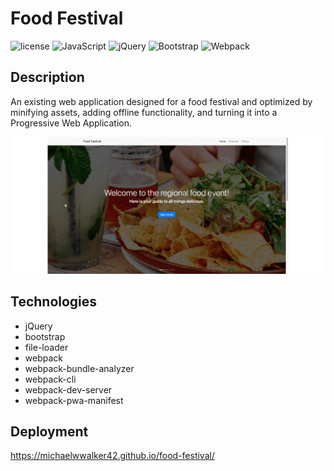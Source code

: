# Food Festival
![license](https://img.shields.io/badge/license-MIT-orange.svg)
![JavaScript](https://img.shields.io/badge/javascript-%23323330.svg?logo=javascript&logoColor=%23F7DF1E)
![jQuery](https://img.shields.io/badge/jquery-%230769AD.svg?logo=jquery&logoColor=white)
![Bootstrap](https://img.shields.io/badge/bootstrap-%23563D7C.svg?logo=bootstrap&logoColor=white)
![Webpack](https://img.shields.io/badge/webpack-%238DD6F9.svg?logo=webpack&logoColor=black)
## Description
An existing web application designed for a food festival and optimized by minifying assets, adding offline functionality, and turning it into a Progressive Web Application.  

![food-festival-demo](./assets/img/food-festival-demo.gif)

## Technologies
  - jQuery
  - bootstrap
  - file-loader
  - webpack
  - webpack-bundle-analyzer
  - webpack-cli
  - webpack-dev-server
  - webpack-pwa-manifest

## Deployment
https://michaelwwalker42.github.io/food-festival/